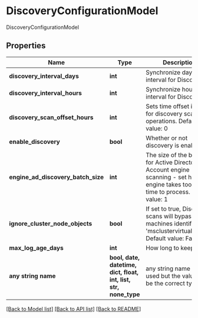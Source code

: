 # DiscoveryConfigurationModel

DiscoveryConfigurationModel

## Properties
Name | Type | Description | Notes
------------ | ------------- | ------------- | -------------
**discovery_interval_days** | **int** | Synchronize days interval for Discovery | [optional] 
**discovery_interval_hours** | **int** | Synchronize hours interval for Discovery | [optional] 
**discovery_scan_offset_hours** | **int** | Sets time offset in hours for discovery scan operations. Default value: 0 | [optional] 
**enable_discovery** | **bool** | Whether or not discovery is enabled | [optional] 
**engine_ad_discovery_batch_size** | **int** | The size of the batch for Active Directory Account engine scanning - set higher if engine takes too much time to process. Default value: 1 | [optional] 
**ignore_cluster_node_objects** | **bool** | If set to true, Discovery scans will bypass machines identified as &#39;msclustervirtualserver.&#39; Default value: False | [optional] 
**max_log_age_days** | **int** | How long to keep logs | [optional] 
**any string name** | **bool, date, datetime, dict, float, int, list, str, none_type** | any string name can be used but the value must be the correct type | [optional]

[[Back to Model list]](../README.md#documentation-for-models) [[Back to API list]](../README.md#documentation-for-api-endpoints) [[Back to README]](../README.md)


